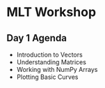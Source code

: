 # MLT Workshop  

## Day 1 Agenda  
- Introduction to Vectors  
- Understanding Matrices  
- Working with NumPy Arrays  
- Plotting Basic Curves 